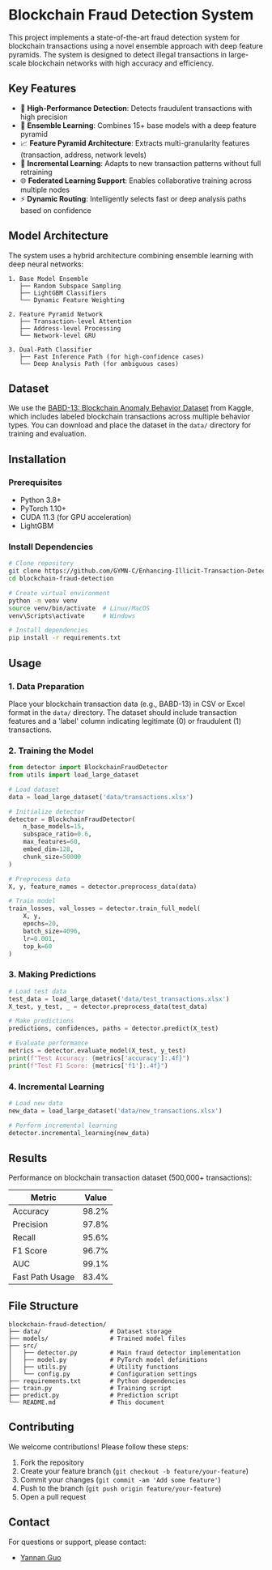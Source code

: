 # Blockchain Fraud Detection System

This project implements a state-of-the-art fraud detection system for blockchain transactions using a novel ensemble approach with deep feature pyramids. The system is designed to detect illegal transactions in large-scale blockchain networks with high accuracy and efficiency.

## Key Features

* 🚀 **High-Performance Detection**: Detects fraudulent transactions with high precision
* 🧠 **Ensemble Learning**: Combines 15+ base models with a deep feature pyramid
* 📈 **Feature Pyramid Architecture**: Extracts multi-granularity features (transaction, address, network levels)
* 🔄 **Incremental Learning**: Adapts to new transaction patterns without full retraining
* 🌐 **Federated Learning Support**: Enables collaborative training across multiple nodes
* ⚡ **Dynamic Routing**: Intelligently selects fast or deep analysis paths based on confidence

## Model Architecture

The system uses a hybrid architecture combining ensemble learning with deep neural networks:

```
1. Base Model Ensemble
   ├── Random Subspace Sampling
   ├── LightGBM Classifiers
   └── Dynamic Feature Weighting

2. Feature Pyramid Network
   ├── Transaction-level Attention
   ├── Address-level Processing
   └── Network-level GRU

3. Dual-Path Classifier
   ├── Fast Inference Path (for high-confidence cases)
   └── Deep Analysis Path (for ambiguous cases)
```

## Dataset

We use the [BABD-13: Blockchain Anomaly Behavior Dataset](https://www.kaggle.com/datasets/lemonx/babd13) from Kaggle, which includes labeled blockchain transactions across multiple behavior types. You can download and place the dataset in the `data/` directory for training and evaluation.

## Installation

### Prerequisites

* Python 3.8+
* PyTorch 1.10+
* CUDA 11.3 (for GPU acceleration)
* LightGBM

### Install Dependencies

```bash
# Clone repository
git clone https://github.com/GYMN-C/Enhancing-Illicit-Transaction-Detection-on-Blockchain-via-High-Order-Semantic-Subspace-Learning.git
cd blockchain-fraud-detection

# Create virtual environment
python -m venv venv
source venv/bin/activate  # Linux/MacOS
venv\Scripts\activate     # Windows

# Install dependencies
pip install -r requirements.txt
```

## Usage

### 1. Data Preparation

Place your blockchain transaction data (e.g., BABD-13) in CSV or Excel format in the `data/` directory. The dataset should include transaction features and a 'label' column indicating legitimate (0) or fraudulent (1) transactions.

### 2. Training the Model

```python
from detector import BlockchainFraudDetector
from utils import load_large_dataset

# Load dataset
data = load_large_dataset('data/transactions.xlsx')

# Initialize detector
detector = BlockchainFraudDetector(
    n_base_models=15,
    subspace_ratio=0.6,
    max_features=60,
    embed_dim=128,
    chunk_size=50000
)

# Preprocess data
X, y, feature_names = detector.preprocess_data(data)

# Train model
train_losses, val_losses = detector.train_full_model(
    X, y,
    epochs=20,
    batch_size=4096,
    lr=0.001,
    top_k=60
)
```

### 3. Making Predictions

```python
# Load test data
test_data = load_large_dataset('data/test_transactions.xlsx')
X_test, y_test, _ = detector.preprocess_data(test_data)

# Make predictions
predictions, confidences, paths = detector.predict(X_test)

# Evaluate performance
metrics = detector.evaluate_model(X_test, y_test)
print(f"Test Accuracy: {metrics['accuracy']:.4f}")
print(f"Test F1 Score: {metrics['f1']:.4f}")
```

### 4. Incremental Learning

```python
# Load new data
new_data = load_large_dataset('data/new_transactions.xlsx')

# Perform incremental learning
detector.incremental_learning(new_data)
```

## Results

Performance on blockchain transaction dataset (500,000+ transactions):

| Metric          | Value |
| --------------- | ----- |
| Accuracy        | 98.2% |
| Precision       | 97.8% |
| Recall          | 95.6% |
| F1 Score        | 96.7% |
| AUC             | 99.1% |
| Fast Path Usage | 83.4% |

## File Structure

```
blockchain-fraud-detection/
├── data/                   # Dataset storage
├── models/                 # Trained model files
├── src/
│   ├── detector.py         # Main fraud detector implementation
│   ├── model.py            # PyTorch model definitions
│   ├── utils.py            # Utility functions
│   └── config.py           # Configuration settings
├── requirements.txt        # Python dependencies
├── train.py                # Training script
├── predict.py              # Prediction script
└── README.md               # This document
```

## Contributing

We welcome contributions! Please follow these steps:

1. Fork the repository
2. Create your feature branch (`git checkout -b feature/your-feature`)
3. Commit your changes (`git commit -am 'Add some feature'`)
4. Push to the branch (`git push origin feature/your-feature`)
5. Open a pull request

## Contact

For questions or support, please contact:

* [Yannan Guo](mailto:gyn13944041446@outlook.com)
